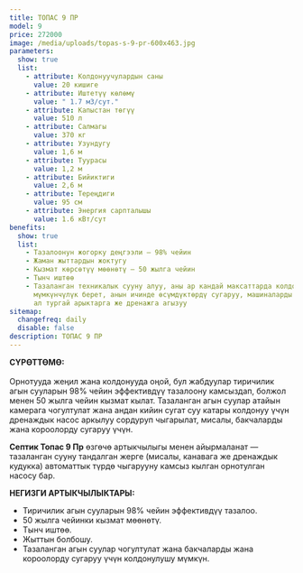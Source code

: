 ```yaml
---
title: ТОПАС 9 ПР
model: 9
price: 272000
image: /media/uploads/topas-s-9-pr-600x463.jpg
parameters:
  show: true
  list:
    - attribute: Колдонуучулардын саны
      value: 20 кишиге
    - attribute: Иштетүү көлөмү
      value: " 1.7 м3/сут."
    - attribute: Капыстан төгүү
      value: 510 л
    - attribute: Салмагы
      value: 370 кг
    - attribute: Узундугу
      value: 1,6 м
    - attribute: Туурасы
      value: 1,2 м
    - attribute: Бийиктиги
      value: 2,6 м
    - attribute: Тереңдиги
      value: 95 см
    - attribute: Энергия сарпталышы
      value: 1.6 кВт/сут
benefits:
  show: true
  list:
    - Тазалоонун жогорку деңгээли – 98% чейин
    - Жаман жыттардын жоктугу
    - Кызмат көрсөтүү мөөнөтү – 50 жылга чейин
    - Тынч иштөө
    - Тазаланган техникалык сууну алуу, аны ар кандай максаттарда колдонууга
      мүмкүнчүлүк берет, анын ичинде өсүмдүктөрдү сугаруу, машиналарды жуу жана
      ал тургай арыктарга же дренажга агызуу
sitemap:
  changefreq: daily
  disable: false
description: ТОПАС 9 ПР
---
```

**СҮРӨТТӨМӨ:**\
\
Орнотууда жеңил жана колдонууда оңой, бул жабдуулар тиричилик агын сууларын 98% чейин эффективдүү тазалоону камсыздап, болжол менен 50 жылга чейин кызмат кылат.
Тазаланган агын суулар атайын камерага чогултулат жана андан кийин сугат суу катары колдонуу үчүн дренаждык насос аркылуу сордуруп чыгарылат, мисалы, бакчаларды жана короолорду сугаруу үчүн.

**Септик Топас 9 Пр** өзгөчө артыкчылыгы менен айырмаланат — тазаланган сууну тандалган жерге (мисалы, канавага же дренаждык кудукка) автоматтык түрдө чыгарууну камсыз кылган орнотулган насосу бар.

**НЕГИЗГИ АРТЫКЧЫЛЫКТАРЫ:**

* Тиричилик агын сууларын 98% чейин эффективдүү тазалоо.
* 50 жылга чейинки кызмат мөөнөтү.
* Тынч иштөө.
* Жыттын болбошу.
* Тазаланган агын суулар чогултулат жана бакчаларды жана короолорду сугаруу үчүн колдонулушу мүмкүн.
